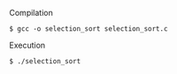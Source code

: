 Compilation

```shell
$ gcc -o selection_sort selection_sort.c
```

Execution

```shell
$ ./selection_sort
```


